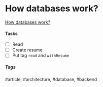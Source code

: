 # How databases work?
 [How databases work?](https://cstack.github.io/db_tutorial/)

#### Tasks
- [ ] Read
- [ ] Create resume
- [ ] Put tag `read` and `withResume`

##### Tags
#article, #architecture, #database, #backend 
